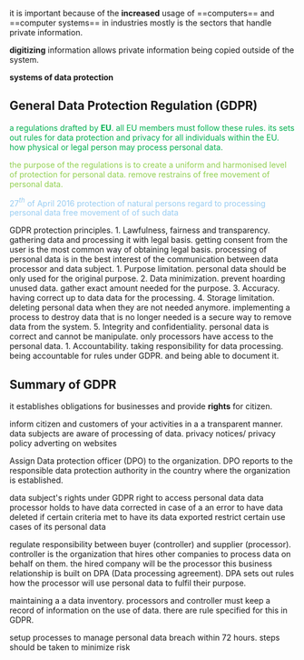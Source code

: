 it is important because of the **increased** usage of ==computers== and ==computer systems== in industries mostly is the sectors that handle private information.

**digitizing** information allows private information being copied outside of the system.

**systems of data protection** 

## General Data Protection Regulation (GDPR) 

<span style="color:#00b050"><span style="color:#00b050">a regulations drafted by **EU**. all EU members must follow these rules.
its sets out rules for data protection and privacy for all individuals within the EU. how physical or legal person may process personal data.</span></span>

<span style="color:#92d050">the purpose of the regulations is to create a uniform and harmonised level of protection for personal data. remove restrains of free movement of personal data.</span>

<span style="color:#97ccf2">27$^t$$^h$ of April 2016
protection of natural persons
regard to processing personal data
free movement of of such data
</span>

GDPR protection principles.
	1. Lawfulness, fairness and transparency.
		gathering data and processing it with legal basis. getting consent from the user is the most common way of obtaining legal basis.
		processing of personal data is in the best interest of the 
		communication between data processor and data subject.
	1. Purpose limitation.
		personal data should be only used for the original purpose.
	2. Data minimization. 
		prevent hoarding unused data. gather exact amount needed for the purpose.
	3. Accuracy.
		having correct up to data data for the processing. 
	4. Storage limitation.
		deleting personal data when they are not needed anymore. implementing a process to destroy data that is no longer needed is a secure way to remove data from the system.
	5. Integrity and confidentiality.
		personal data is correct and cannot be manipulate.
		only processors have access to the personal data.
	1. Accountability.
		taking responsibility for data processing. being accountable for rules under GDPR.
		and being able to document it.

## Summary of GDPR

it establishes obligations for businesses and provide **rights** for citizen.

inform citizen and customers of your activities in a a transparent manner. data subjects are aware of processing of data. 
	privacy notices/ privacy policy adverting on websites

Assign Data protection officer (DPO) to the organization. DPO reports to the responsible data protection authority in the country where the organization is established.

data subject's rights under GDPR
	right to access personal data data processor holds
	to have data corrected in case of a an error
	to have data deleted if certain criteria met
	to have its data exported
	restrict certain use cases of its personal data

regulate responsibility between buyer (controller) and supplier (processor).
	controller is the organization that hires other companies to process data on behalf on them.
	the hired company will be the processor
this business relationship is built on DPA (Data processing agreement).
	DPA sets out rules how the processor will use personal data to fulfil their purpose.

maintaining a a data inventory. processors and controller must keep a record of information on the use of data. there are rule specified for this in GDPR.

setup processes to manage personal data breach within 72 hours. steps should be taken to minimize risk 



